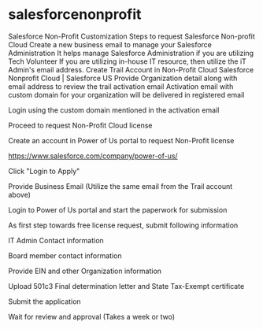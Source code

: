 # salesforcenonprofit
Salesforce Non-Profit Customization
Steps to request Salesforce Non-profit Cloud
Create a new business email to manage your Salesforce Administration 
It helps manage Salesforce Administration if you are utilizing Tech Volunteer
If you are utilizing in-house IT resource, then utilize the iT Admin's email address.
Create Trail Account in Non-Profit Cloud
Salesforce Nonprofit Cloud | Salesforce US
Provide Organization detail along with email address to review the trail activation email
Activation email with custom domain for your organization will be delivered in registered email



Login using the custom domain mentioned in the activation email



Proceed to request Non-Profit Cloud license



Create an account in Power of Us portal to request Non-Profit license





https://www.salesforce.com/company/power-of-us/



Click "Login to Apply"



Provide Business Email (Utilize the same email from the Trail account above)



Login to Power of Us portal and start the paperwork for submission



As first step towards free license request, submit following information





IT Admin Contact information



Board member contact information



Provide EIN and other Organization information



Upload 501c3 Final determination letter and State Tax-Exempt certificate



Submit the application



Wait for review and approval (Takes a week or two)
